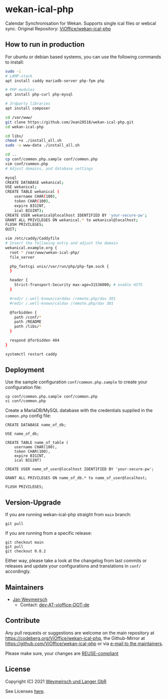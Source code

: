 # wekan-ical-php

Calendar Synchronisation for Wekan. Supports single ical files or webcal sync.
Original Repository: [ViOffice/wekan-ical-php](https://codeberg.org/ViOffice/wekan-ical-php)

## How to run in production

For ubuntu or debian based systems, you can use the following commands to install:

```bash
sudo -i
# LAMP-stack
apt install caddy mariadb-server php-fpm php

# PHP modules
apt install php-curl php-mysql

# 3rdparty libraries
apt install composer

cd /var/www/
git clone https://github.com/Jean28518/wekan-ical-php.git
cd wekan-ical-php

cd libs/
chmod +x ./install_all.sh
sudo -u www-data ./install_all.sh

cd ..
cp conf/common.php.sample conf/common.php
vim conf/common.php 
# Adjust domains, and database settings

mysql
CREATE DATABASE wekanical;
USE wekanical;
CREATE TABLE wekanical (
    username CHAR(100),
    token CHAR(100),
    expire BIGINT,
    ical BIGINT);
CREATE USER wekanical@localhost IDENTIFIED BY 'your-secure-pw';
GRANT ALL PRIVILEGES ON wekanical.* to wekanical@localhost;
FLUSH PRIVILEGES;
QUIT;

vim /etc/caddy/Caddyfile 
# Insert the following entry and adjust the domain
wekanical.example.org {
  root * /var/www/wekan-ical-php/
  file_server

  php_fastcgi unix//var/run/php/php-fpm.sock {
  }

  header {
    Strict-Transport-Security max-age=31536000; # enable HSTS
  }

  #redir /.well-known/carddav /remote.php/dav 301
  #redir /.well-known/caldav /remote.php/dav 301

  @forbidden {
    path /conf/*
    path /README
    path /libs/*
  }

  respond @forbidden 404
}

systemctl restart caddy
```

## Deployment

Use the sample configuration `conf/common.php.sample` to create your
configuration file:
```
cp conf/common.php.sample conf/common.php
vi conf/common.php
```

Create a MariaDB/MySQL database with the credentials supplied in the
`common.php` config file:
```
CREATE DATABASE name_of_db;

USE name_of_db;

CREATE TABLE name_of_table (
    username CHAR(100),
    token CHAR(100),
    expire BIGINT,
    ical BIGINT)

CREATE USER name_of_user@localhost IDENTIFIED BY 'your-secure-pw';

GRANT ALL PRIVILEGES ON name_of_db.* to name_of_user@localhost;

FLUSH PRIVILEGES;
```

## Version-Upgrade

If you are running wekan-ical-php straight from `main` branch:

```
git pull
```

If you are running from a specific release:

```
git checkout main
git pull
git checkout 0.0.2
```
Either way, please take a look at the changelog from last commits or releases
and update your configurations and translations in `conf/` accordingly.

## Maintainers

* [Jan Weymeirsch](https://jan.weymeirs.ch)
    * Contact: [dev-AT-vioffice-DOT-de](mailto:dev<AT>vioffice<DOT>de)

## Contribute

Any pull requests or suggestions are welcome on the main repository at
<https://codeberg.org/ViOffice/wekan-ical-php>, the Github-Mirror at
<https://github.com/ViOffice/wekan-ical-php> or via [e-mail to the
maintainers](#maintainers).

Please make sure, your changes are
[REUSE-compliant](https://git.fsfe.org/reuse/tool)

## License

Copyright (C) 2021 [Weymeirsch und Langer GbR](mailto:dev<AT>vioffice<DOT>de)

See Licenses [here](LICENSES).
